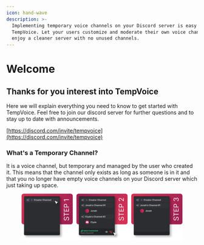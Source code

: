 ```yaml
---
icon: hand-wave
description: >-
  Implementing temporary voice channels on your Discord server is easy with
  TempVoice. Let your users customize and moderate their own voice channels and
  enjoy a cleaner server with no unused channels.
---
```


# Welcome

## Thanks for you interest into TempVoice

Here we will explain everything you need to know to get started with TempVoice. Feel free to join our discord server for further questions and to stay up to date with announcements.

[https://discord.com/invite/tempvoice](https://discord.com/invite/tempvoice)

### What's a Temporary Channel? <a href="#whats-a-temporary-channel" id="whats-a-temporary-channel"></a>

It is a voice channel, but temporary and managed by the user who created it. This means that the channel only exists as long as someone is in it and that you no longer have empty voice channels on your Discord server which just taking up space.

<figure><img src=".gitbook/assets/image (4).png" alt=""><figcaption></figcaption></figure>

